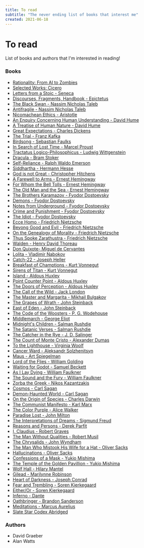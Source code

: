```yaml
---
title: To read
subtitle: "The never ending list of books that interest me"
created: 2021-06-18
---
```


# To read

List of books and authors that I'm interested in reading!

### Books

- [Rationality: From AI to Zombies](https://www.lesswrong.com/tag/rationality:-from-ai-to-zombies)
- [Selected Works: Cicero](https://www.penguinrandomhouse.com/books/268459/selected-works-cicero-marcus-tullius-by-marcus-tullius-cicero/)
- [Letters from a Stoic - Seneca](https://www.amazon.com/Letters-Penguin-Classics-Lucius-Annaeus/dp/0140442103)
- [Discourses, Fragments, Handbook - Epictetus](https://www.barnesandnoble.com/w/discourses-fragments-handbook-epictetus/1116522875)
- [The Black Swan - Nassim Nicholas Taleb](https://en.wikipedia.org/wiki/The_Black_Swan:_The_Impact_of_the_Highly_Improbable)
- [Antifragile - Nassim Nicholas Taleb](https://en.wikipedia.org/wiki/Antifragile)
- [Nicomachean Ethics - Aristotle](https://en.wikipedia.org/wiki/Nicomachean_Ethics)
- [An Enquiry Concerning Human Understanding - David Hume](https://en.wikipedia.org/wiki/An_Enquiry_Concerning_Human_Understanding)
- [A Treatise of Human Nature - David Hume](https://en.wikipedia.org/wiki/A_Treatise_of_Human_Nature)
- [Great Expectations - Charles Dickens](https://en.wikipedia.org/wiki/Great_Expectations)
- [The Trial - Franz Kafka](https://en.wikipedia.org/wiki/The_Trial)
- [Birdsong - Sebastian Faulks](<https://en.wikipedia.org/wiki/Birdsong_(novel)>)
- [In Search of Lost Time - Marcel Proust](https://en.wikipedia.org/wiki/In_Search_of_Lost_Time)
- [Tractatus Logico-Philosophicus - Ludwig Wittgenstein](https://en.wikipedia.org/wiki/Tractatus_Logico-Philosophicus)
- [Dracula - Bram Stoker](https://en.wikipedia.org/wiki/Dracula)
- [Self-Reliance - Ralph Waldo Emerson](https://en.wikipedia.org/wiki/Self-Reliance)
- [Siddhartha - Hermann Hesse](<https://en.wikipedia.org/wiki/Siddhartha_(novel)>)
- [God is not Great - Christopher Hitchens](https://en.wikipedia.org/wiki/God_Is_Not_Great)
- [A Farewell to Arms - Ernest Hemingway](https://en.wikipedia.org/wiki/A_Farewell_to_Arms)
- [For Whom the Bell Tolls - Ernest Hemingway](https://en.wikipedia.org/wiki/For_Whom_the_Bell_Tolls)
- [The Old Man and the Sea - Ernest Hemingway](https://en.wikipedia.org/wiki/The_Old_Man_and_the_Sea)
- [The Brothers Karamazov - Fyodor Dostoevsky](https://en.wikipedia.org/wiki/The_Brothers_Karamazov)
- [Demons - Fyodor Dostoevsky](<https://en.wikipedia.org/wiki/Demons_(Dostoevsky_novel)>)
- [Notes from Underground - Fyodor Dostoevsky](https://en.wikipedia.org/wiki/Notes_from_Underground)
- [Crime and Punishment - Fyodor Dostoevsky](https://en.wikipedia.org/wiki/Crime_and_Punishment)
- [The Idiot - Fyodor Dostoevsky](https://en.wikipedia.org/wiki/The_Idiot)
- [Ecce Homo - Friedrich Nietzsche](<https://en.wikipedia.org/wiki/Ecce_Homo_(book)>)
- [Beyong Good and Evil - Friedrich Nietzsche](https://en.wikipedia.org/wiki/Beyond_Good_and_Evil)
- [On the Genealogy of Morality - Friedrich Nietzsche](https://en.wikipedia.org/wiki/On_the_Genealogy_of_Morality)
- [Thus Spoke Zarathustra - Friedrich Nietzsche](https://en.wikipedia.org/wiki/Thus_Spoke_Zarathustra)
- [Walden - Henry David Thoreau](https://en.wikipedia.org/wiki/Walden)
- [Don Quixote- Miguel de Cervantes](https://en.wikipedia.org/wiki/Don_Quixote)
- [Lolita - Vladimir Nabokov](https://en.wikipedia.org/wiki/Lolita)
- [Catch-22 - Joseph Heller](https://en.wikipedia.org/wiki/Catch-22)
- [Breakfast of Champtions - Kurt Vonnegut](https://en.wikipedia.org/wiki/Breakfast_of_Champions)
- [Sirens of Titan - Kurt Vonnegut](https://en.wikipedia.org/wiki/The_Sirens_of_Titan)
- [Island - Aldous Huxley](<https://en.wikipedia.org/wiki/Island_(Huxley_novel)>)
- [Point Counter Point - Aldous Huxley](https://en.wikipedia.org/wiki/Point_Counter_Point)
- [The Doors of Perception - Aldous Huxley](https://en.wikipedia.org/wiki/The_Doors_of_Perception)
- [The Call of the Wild - Jack London](https://en.wikipedia.org/wiki/The_Call_of_the_Wild)
- [The Master and Margarita - Mikhail Bulgakov](https://en.wikipedia.org/wiki/The_Master_and_Margarita)
- [The Grapes of Wrath - John Steinback](https://en.wikipedia.org/wiki/The_Grapes_of_Wrath)
- [East of Eden - John Steinback](<https://en.wikipedia.org/wiki/East_of_Eden_(novel)>)
- [The Code of the Woosters - P. G. Wodehouse](https://en.wikipedia.org/wiki/The_Code_of_the_Woosters)
- [Middlemarch - George Eliot](https://en.wikipedia.org/wiki/Middlemarch)
- [Midnight's Children - Salman Rushdie](https://en.wikipedia.org/wiki/Midnight%27s_Children)
- [The Satanic Verses - Salman Rushdie](https://en.wikipedia.org/wiki/The_Satanic_Verses)
- [The Catcher in the Rye - J. D. Salinger](https://en.wikipedia.org/wiki/The_Catcher_in_the_Rye)
- [The Count of Monte Cristo - Alexander Dumas](https://en.wikipedia.org/wiki/The_Count_of_Monte_Cristo)
- [To the Lighthouse - Virginia Woolf](https://en.wikipedia.org/wiki/To_the_Lighthouse)
- [Cancer Ward - Aleksandr Solzhenitsyn](https://en.wikipedia.org/wiki/Cancer_Ward)
- [Maus - Art Spiegelman](https://en.wikipedia.org/wiki/Maus)
- [Lord of the Flies - William Golding](https://en.wikipedia.org/wiki/Lord_of_the_Flies)
- [Waiting for Godot - Samuel Beckett](https://en.wikipedia.org/wiki/Waiting_for_Godot)
- [As I Lay Dying - William Faulkner](https://en.wikipedia.org/wiki/As_I_Lay_Dying)
- [The Sound and the Fury - William Faulkner](https://en.wikipedia.org/wiki/The_Sound_and_the_Fury)
- [Zorba the Greek - Nikos Kazantzakis](https://en.wikipedia.org/wiki/Zorba_the_Greek)
- [Cosmos - Carl Sagan](<https://en.wikipedia.org/wiki/Cosmos_(Sagan_book)>)
- [Demon-Haunted World - Carl Sagan](https://en.wikipedia.org/wiki/The_Demon-Haunted_World)
- [On the Origin of Species - Charles Darwin](https://en.wikipedia.org/wiki/On_the_Origin_of_Species)
- [The Communist Manifesto - Karl Marx](https://en.wikipedia.org/wiki/The_Communist_Manifesto)
- [The Color Purple - Alice Walker](https://en.wikipedia.org/wiki/The_Color_Purple)
- [Paradise Lost - John Milton](https://en.wikipedia.org/wiki/Paradise_lost)
- [The Interpretations of Dreams - Sigmund Freud](https://en.wikipedia.org/wiki/The_Interpretation_of_Dreams)
- [Reasons and Persons - Derek Parfit](https://en.wikipedia.org/wiki/Reasons_and_Persons)
- [I, Claudius - Robert Graves](https://en.wikipedia.org/wiki/I,_Claudius)
- [The Man Without Qualities - Robert Musil](https://en.wikipedia.org/wiki/The_Man_Without_Qualities)
- [The Chrysalids - John Wyndham](https://en.wikipedia.org/wiki/The_Chrysalids)
- [The Man Who Mistook His Wife for a Hat - Oliver Sacks](https://en.wikipedia.org/wiki/The_Man_Who_Mistook_His_Wife_for_a_Hat)
- [Hallucinations - Oliver Sacks](<https://en.wikipedia.org/wiki/Hallucinations_(book)>)
- [Confessions of a Mask - Yukio Mishima](https://en.wikipedia.org/wiki/Confessions_of_a_Mask)
- [The Temple of the Golden Pavillion - Yukio Mishima](https://en.wikipedia.org/wiki/The_Temple_of_the_Golden_Pavilion)
- [Wolf Hall - Hilary Mantel](https://en.wikipedia.org/wiki/Wolf_Hall)
- [Gilead - Marilynne Robinson](<https://en.wikipedia.org/wiki/Gilead_(novel)>)
- [Heart of Darkness - Joseph Conrad](https://en.wikipedia.org/wiki/Heart_of_Darkness)
- [Fear and Trembling - Soren Kierkegaard](https://en.wikipedia.org/wiki/Fear_and_Trembling)
- [Either/Or - Soren Kierkegaard](https://en.wikipedia.org/wiki/Either/Or)
- [Inferno - Dante](<https://en.wikipedia.org/wiki/Inferno_(Dante)>)
- [Oathbringer - Brandon Sanderson](https://en.wikipedia.org/wiki/Oathbringer)
- [Meditations - Marcus Aurelius](https://openlibrary.org/works/OL1317211W/Meditations)
- [Slate Star Codex Abridged](https://www.slatestarcodexabridged.com/)

### Authors

- David Graeber
- Alan Watts
